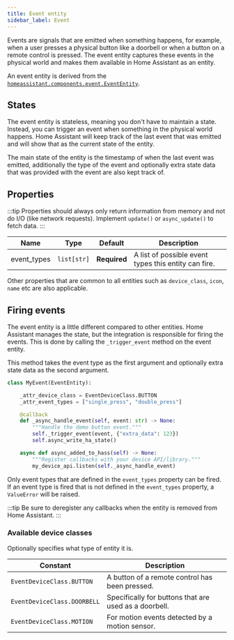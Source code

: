 ```yaml
---
title: Event entity
sidebar_label: Event
---
```


Events are signals that are emitted when something happens, for example, when a user presses a physical button like a doorbell or when a button on a remote control is pressed. The event entity captures these events in the physical world and makes them available in Home Assistant as an entity.

An event entity is derived from the  [`homeassistant.components.event.EventEntity`](https://github.com/home-assistant/core/blob/dev/homeassistant/components/event/__init__.py).

## States

The event entity is stateless, meaning you don't have to maintain a state. Instead, you can trigger an event when something in the physical world happens. Home Assistant will keep track of the last event that was emitted and will show that as the current state of the entity.

The main state of the entity is the timestamp of when the last event was emitted, additionally the type of the event and optionally extra state data that was provided with the event are also kept track of.

## Properties

:::tip
Properties should always only return information from memory and not do I/O (like network requests). Implement `update()` or `async_update()` to fetch data.
:::

| Name        | Type            | Default      | Description                                          |
| ----------- | --------------- | ------------ | ---------------------------------------------------- |
| event_types | `list[str]`     | **Required** | A list of possible event types this entity can fire. |

Other properties that are common to all entities such as `device_class`, `icon`, `name` etc are also applicable.

## Firing events

The event entity is a little different compared to other entities. Home Assistant manages the state, but the integration
is responsible for firing the events. This is done by calling the `_trigger_event` method on the event entity.

This method takes the event type as the first argument and optionally extra state data as the second argument.

```python
class MyEvent(EventEntity):

    _attr_device_class = EventDeviceClass.BUTTON
    _attr_event_types = ["single_press", "double_press"]

    @callback
    def _async_handle_event(self, event: str) -> None:
        """Handle the demo button event."""
        self._trigger_event(event, {"extra_data": 123})
        self.async_write_ha_state()

    async def async_added_to_hass(self) -> None:
        """Register callbacks with your device API/library."""
        my_device_api.listen(self._async_handle_event)
```

Only event types that are defined in the `event_types` property can be fired. If an event type is fired that is not defined in the `event_types` property, a `ValueError` will be raised.

:::tip
Be sure to deregister any callbacks when the entity is removed from Home Assistant.
:::

### Available device classes

Optionally specifies what type of entity it is.

| Constant                    | Description                                           |
| --------------------------- | ----------------------------------------------------- |
| `EventDeviceClass.BUTTON`   | A button of a remote control has been pressed.        |
| `EventDeviceClass.DOORBELL` | Specifically for buttons that are used as a doorbell. |
| `EventDeviceClass.MOTION`   | For motion events detected by a motion sensor.        |
